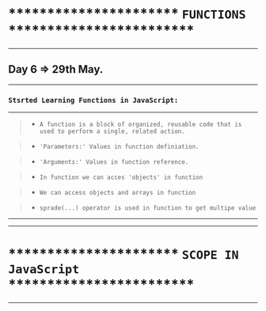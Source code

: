 # ********************** `FUNCTIONS` ************************

<hr >

## Day 6 => 29th May.

<hr>

### `Stsrted Learning Functions in JavaScript:`

<hr>

> - `A function is a block of organized, reusable code that is used to perform a single, related action. `

> - `'Parameters:' Values in function definiation.`

> - `'Arguments:' Values in function reference.`

> - `In function we can acces 'objects' in function` 

> - `We can access objects and arrays in function`

> - `sprade(...) operator is used in function to get multipe value`

<hr >
<hr >

# ********************** `SCOPE IN JavaScript` ************************
<hr>